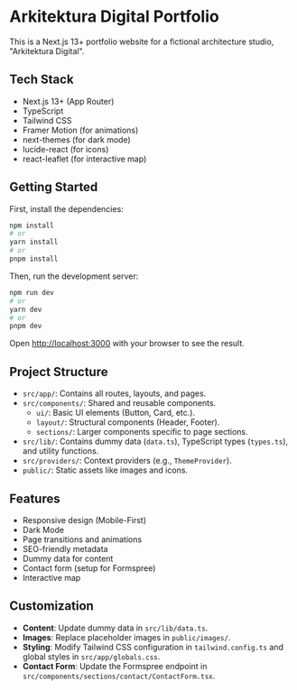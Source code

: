 # Arkitektura Digital Portfolio

This is a Next.js 13+ portfolio website for a fictional architecture studio, "Arkitektura Digital".

## Tech Stack

- Next.js 13+ (App Router)
- TypeScript
- Tailwind CSS
- Framer Motion (for animations)
- next-themes (for dark mode)
- lucide-react (for icons)
- react-leaflet (for interactive map)

## Getting Started

First, install the dependencies:

```bash
npm install
# or
yarn install
# or
pnpm install
```

Then, run the development server:

```bash
npm run dev
# or
yarn dev
# or
pnpm dev
```

Open [http://localhost:3000](http://localhost:3000) with your browser to see the result.

## Project Structure

- `src/app/`: Contains all routes, layouts, and pages.
- `src/components/`: Shared and reusable components.
  - `ui/`: Basic UI elements (Button, Card, etc.).
  - `layout/`: Structural components (Header, Footer).
  - `sections/`: Larger components specific to page sections.
- `src/lib/`: Contains dummy data (`data.ts`), TypeScript types (`types.ts`), and utility functions.
- `src/providers/`: Context providers (e.g., `ThemeProvider`).
- `public/`: Static assets like images and icons.

## Features

- Responsive design (Mobile-First)
- Dark Mode
- Page transitions and animations
- SEO-friendly metadata
- Dummy data for content
- Contact form (setup for Formspree)
- Interactive map

## Customization

- **Content**: Update dummy data in `src/lib/data.ts`.
- **Images**: Replace placeholder images in `public/images/`.
- **Styling**: Modify Tailwind CSS configuration in `tailwind.config.ts` and global styles in `src/app/globals.css`.
- **Contact Form**: Update the Formspree endpoint in `src/components/sections/contact/ContactForm.tsx`.
